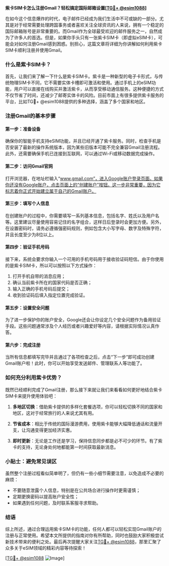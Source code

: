 **紫卡SIM卡怎么注册Gmail？轻松搞定国际邮箱设置[[TG💪+ @esim1088](https://t.me/s/esim1088)]**

在如今这个信息爆炸的时代，电子邮件已经成为我们生活中不可或缺的一部分。尤其是对于经常需要处理跨国事务或者喜欢关注全球资讯的人来说，拥有一个稳定的国际邮箱账号是非常重要的。而Gmail作为全球最受欢迎的邮件服务之一，自然成为了许多人的首选。但是，如果你手头只有一张紫卡SIM卡（即虚拟eSIM卡），可能会对如何注册Gmail感到困惑。别担心，这篇文章将详细为你讲解如何利用紫卡SIM卡顺利注册并使用Gmail。

### 什么是紫卡SIM卡？

首先，让我们来了解一下什么是紫卡SIM卡。紫卡是一种新型的电子卡形式，与传统物理SIM卡不同，它不需要实体卡槽即可激活和使用。通过手机上的eSIM功能，用户可以直接在线购买并激活紫卡，从而享受移动通信服务。这种便捷的方式不仅节省了时间，还减少了邮寄实体卡的风险。目前市面上有很多提供紫卡服务的平台，比如TG💪+ @esim1088提供的多种选择，涵盖了多个国家和地区。

### 注册Gmail的基本步骤

#### 第一步：准备设备
确保你的智能手机支持eSIM功能，并且已经开通了紫卡服务。同时，检查手机是否安装了最新的操作系统版本，因为某些旧版本可能不完全兼容Gmail注册流程。此外，还需要确保手机已连接到互联网，可以通过Wi-Fi或移动数据完成操作。

#### 第二步：访问Gmail官网
打开浏览器，在地址栏输入“www.gmail.com”，进入Google账户登录页面。如果你还没有Google账户，点击页面上的“创建账户”按钮。这一步非常重要，因为它标志着你正式开始建立属于自己的Gmail账户。

#### 第三步：填写个人信息
在创建账户的过程中，你需要填写一系列基本信息，包括名字、姓氏以及用户名等。这里建议尽量使用容易记住的名字组合，这样日后登录时会更加方便。另外，在设置密码时，请务必遵循强密码规则，例如包含大小写字母、数字及特殊字符，并且长度至少为8位以上。

#### 第四步：验证手机号码
接下来，系统会要求你输入一个可用的手机号码用于接收验证码短信。由于你使用的是紫卡SIM卡，所以可以按照以下方式操作：
1. 打开手机自带的消息应用；
2. 确认当前紫卡所在的国家代码是否正确；
3. 输入正确的手机号码后提交；
4. 收到验证码后填入指定位置完成验证。

#### 第五步：设置安全问题
为了进一步保护你的账户安全，Google还会让你设定几个安全问题作为备用验证手段。这些问题通常涉及个人经历或者兴趣爱好等内容，请根据实际情况认真作答。

#### 第六步：完成注册
当所有信息都填写完毕并且通过了各项检查之后，点击“下一步”即可成功创建Gmail账户啦！此时，你可以开始享受发送邮件、管理联系人等功能了。

### 如何充分利用紫卡优势？

既然已经顺利完成了Gmail注册，那么接下来就让我们来看看如何更好地结合紫卡SIM卡来提升使用体验吧：

1. **多地区切换**：借助紫卡提供的多样化套餐选项，你可以轻松切换不同的国家和地区，这对于经常旅行的人来说尤其有用。
   
2. **节省成本**：相比于传统的国际漫游费用，使用紫卡能够大幅降低通话和流量开支，让沟通变得更加经济实惠。
   
3. **即时更新**：无论是工作还是学习，保持信息同步都是必不可少的环节。有了紫卡的支持，无论身处何地都能第一时间获取最新消息。

### 小贴士：避免常见误区

虽然整个注册过程看似简单明了，但仍有一些小细节需要注意，以免造成不必要的麻烦：
- 不要随意泄露个人信息，特别是在公共场合进行操作时更需谨慎；
- 定期更换密码以提高账户安全性；
- 如果遇到任何问题，及时联系客服寻求帮助。

### 结语

综上所述，通过合理运用紫卡SIM卡的功能，任何人都可以轻松实现Gmail账户的注册与正常使用。希望本文所提供的指南对你有所帮助，同时也鼓励大家积极尝试新技术带来的便利之处。最后再次提醒大家关注[TG💪+ @esim1088](https://t.me/s/esim1088)，那里汇聚了众多关于eSIM领域的精彩内容等待探索！

[[TG💪+ @esim1088](https://t.me/s/esim1088) ![Image](https://i.postimg.cc/4NQfJmqS/Snipaste-2025-05-13-00-14-12.png)]